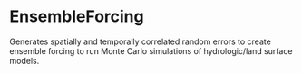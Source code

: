 # EnsembleForcing
Generates spatially and temporally correlated random errors to create ensemble forcing to run Monte Carlo simulations of hydrologic/land surface models. 

